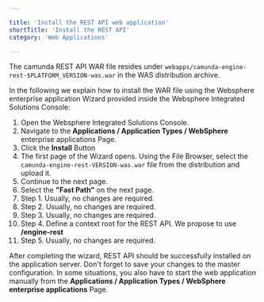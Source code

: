 ```yaml
---

title: 'Install the REST API web application'
shortTitle: 'Install the REST API'
category: 'Web Applications'

---
```


The camunda REST API WAR file resides under <code>webapps/camunda-engine-rest-$PLATFORM_VERSION-was.war</code> in the WAS distribution archive.

In the following we explain how to install the WAR file using the Websphere enterprise application Wizard provided inside the Websphere Integrated Solutions Console:

1.  Open the Websphere Integrated Solutions Console.
2.  Navigate to the **Applications / Application Types / WebSphere** enterprise applications Page.
3.  Click the **Install** Button
4.  The first page of the Wizard opens. Using the File Browser, select the <code>camunda-engine-rest-VERSION-was.war</code> file from the distribution and upload it.
5.  Continue to the next page.
6.  Select the **"Fast Path"** on the next page.
7.  Step 1. Usually, no changes are required.
8.  Step 2. Usually, no changes are required.
9.  Step 3. Usually, no changes are required.
10. Step 4. Define a context root for the REST API. We propose to use **/engine-rest**
11. Step 5. Usually, no changes are required.

After completing the wizard, REST API should be successfully installed on the application server. Don't forget to save your changes to the master configuration.
In some situations, you also have to start the web application manually from the **Applications / Application Types / WebSphere enterprise applications** Page.